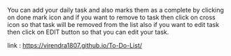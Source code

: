 You can add your daily task and also marks them as a complete by clicking on done mark icon and if you want to 
remove to task then click on cross icon so that task will be removed  from the list also if you 
want to edit task then click on EDIT button so that you can edit your task.

link : https://virendra1807.github.io/To-Do-List/
